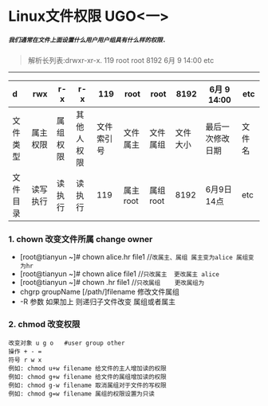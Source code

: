 Linux文件权限 UGO<一>
===
##### `我们通常在文件上面设置什么用户用户组具有什么样的权限.`
> 解析长列表:drwxr-xr-x. 119 root root 8192 6月   9 14:00 etc
-----
|d       |rwx   |r-x     |r-x      |119      |root       |root         |8192   |6月   9 14:00   |etc |
|:-------|------|--------|---------|---------|-----------|-------------|-------|----------------|----|
|文件类型|属主权限|属组权限|其他人权限|文件索引号|文件属主    |文件属组     |文件大小|最后一次修改日期|文件名|
|文件目录|读写执行|读执行  |读执行    |119      |属主root   |属组root     |8192    |6月9日 14点    |etc  |
### 1. chown 改变文件所属 change owner
* [root@tianyun ~]# chown alice.hr file1   //`改属主、属组 属主变为alice 属组变为hr `
* [root@tianyun ~]# chown alice file1    //`只改属主  更改属主 alice`  
* [root@tianyun ~]# chown .hr file1    //`只改属组    更改属组为`
* chgrp groupName [/path/]filename  修改文件属组
* -R 参数  如果加上 则递归子文件改变  属组或者属主
### 2. chmod 改变权限
``` shell
改变对象 u g o   #user group other
操作 + - =
符号 r w x
例如: chmod u+w filename 给文件的主人增加读的权限
例如: chmod g+w filename 给文件的属组增加读的权限
例如: chmod g-w filename 取消属组对于文件的写权限
例如: chmod g=w filename 属组的权限设置为只读
```
